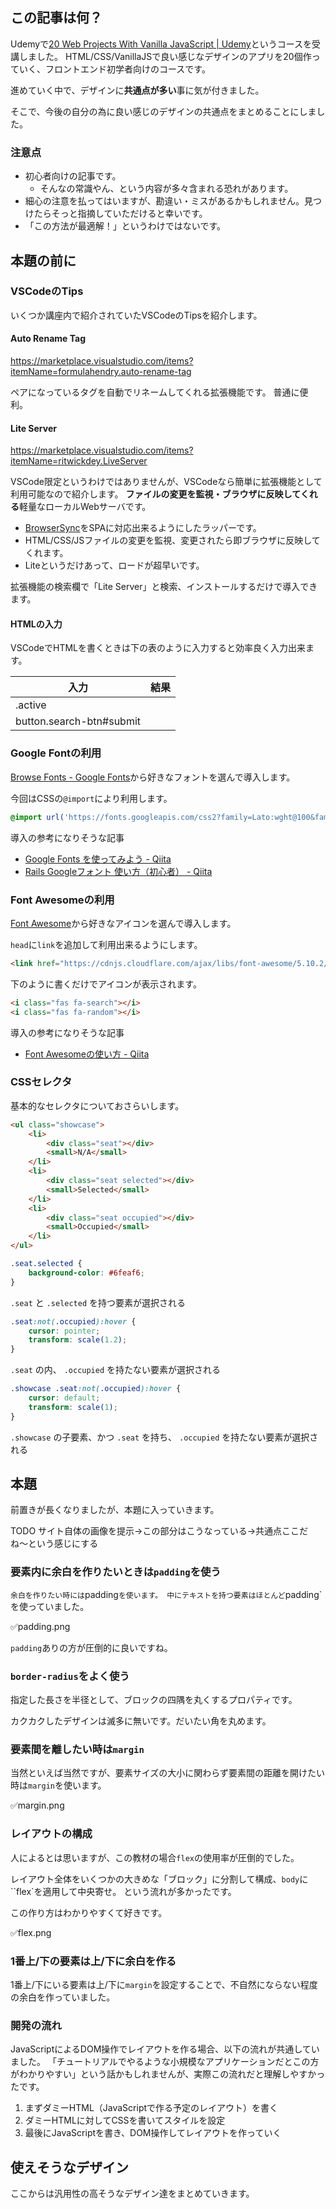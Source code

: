 <!--
title: 【HTML/CSS】Udemyコースで学んだ良い感じなデザインの共通点をまとめてみる
-->

## この記事は何？

Udemyで[20 Web Projects With Vanilla JavaScript | Udemy](https://www.udemy.com/course/web-projects-with-vanilla-javascript/learn/lecture/17843004#overview)というコースを受講しました。
HTML/CSS/VanillaJSで良い感じなデザインのアプリを20個作っていく、フロントエンド初学者向けのコースです。

進めていく中で、デザインに**共通点が多い**事に気が付きました。

そこで、今後の自分の為に良い感じのデザインの共通点をまとめることにしました。

### 注意点

- 初心者向けの記事です。
  - そんなの常識やん、という内容が多々含まれる恐れがあります。
- 細心の注意を払ってはいますが、勘違い・ミスがあるかもしれません。見つけたらそっと指摘していただけると幸いです。
- 「この方法が最適解！」というわけではないです。

## 本題の前に

### VSCodeのTips

いくつか講座内で紹介されていたVSCodeのTipsを紹介します。

#### Auto Rename Tag

https://marketplace.visualstudio.com/items?itemName=formulahendry.auto-rename-tag

ペアになっているタグを自動でリネームしてくれる拡張機能です。
普通に便利。

#### Lite Server

https://marketplace.visualstudio.com/items?itemName=ritwickdey.LiveServer

VSCode限定というわけではありませんが、VSCodeなら簡単に拡張機能として利用可能なので紹介します。
**ファイルの変更を監視・ブラウザに反映してくれる**軽量なローカルWebサーバです。

- [BrowserSync](https://zenn.dev/yuki0410/articles/8ee3433cfa5b807968d0-2)をSPAに対応出来るようにしたラッパーです。
- HTML/CSS/JSファイルの変更を監視、変更されたら即ブラウザに反映してくれます。
- Liteというだけあって、ロードが超早いです。

拡張機能の検索欄で「Lite Server」と検索、インストールするだけで導入できます。

#### HTMLの入力

VSCodeでHTMLを書くときは下の表のように入力すると効率良く入力出来ます。

| 入力 | 結果 |
| --- | --- |
| .active | <div class="active"></div> |
| button.search-btn#submit | <div class="search-btn" id="submit"></div> |

### Google Fontの利用

[Browse Fonts - Google Fonts](https://fonts.google.com/)から好きなフォントを選んで導入します。

今回はCSSの`@import`により利用します。

```css
@import url('https://fonts.googleapis.com/css2?family=Lato:wght@100&family=Roboto:wght@100&display=swap');
```

導入の参考になりそうな記事

- [Google Fonts を使ってみよう - Qiita](https://qiita.com/eimy9/items/2fdedf840cb551cc83c2)
- [Rails Googleフォント 使い方（初心者） - Qiita](https://qiita.com/iggy-neko/items/b20babb7bf7f5f61ce4e)

### Font Awesomeの利用

[Font Awesome](https://fontawesome.com/)から好きなアイコンを選んで導入します。

`head`に`link`を追加して利用出来るようにします。

```html
<link href="https://cdnjs.cloudflare.com/ajax/libs/font-awesome/5.10.2/css/all.min.css" rel="stylesheet">
```

下のように書くだけでアイコンが表示されます。

```html
<i class="fas fa-search"></i>
<i class="fas fa-random"></i>
```

導入の参考になりそうな記事

- [Font Awesomeの使い方 - Qiita](https://qiita.com/momo1010/items/0374fb7f0b1d465384b4)

### CSSセレクタ

基本的なセレクタについておさらいします。

```html
<ul class="showcase">
    <li>
        <div class="seat"></div>
        <small>N/A</small>
    </li>
    <li>
        <div class="seat selected"></div>
        <small>Selected</small>
    </li>
    <li>
        <div class="seat occupied"></div>
        <small>Occupied</small>
    </li>
</ul>
```

```css
.seat.selected {
    background-color: #6feaf6;
}
```

`.seat` と `.selected` を持つ要素が選択される

```css
.seat:not(.occupied):hover {
    cursor: pointer;
    transform: scale(1.2);
}
```

`.seat` の内、 `.occupied` を持たない要素が選択される

```css
.showcase .seat:not(.occupied):hover {
    cursor: default;
    transform: scale(1);
}
```

`.showcase` の子要素、かつ `.seat` を持ち、 `.occupied` を持たない要素が選択される

## 本題

前置きが長くなりましたが、本題に入っていきます。

TODO サイト自体の画像を提示→この部分はこうなっている→共通点ここだね〜という感じにする


### 要素内に余白を作りたいときは`padding`を使う

`余白を作りたい時には`padding`を使います。
中にテキストを持つ要素はほとんど`padding`を使っていました。

✅padding.png

`padding`ありの方が圧倒的に良いですね。

### `border-radius`をよく使う

指定した長さを半径として、ブロックの四隅を丸くするプロパティです。

カクカクしたデザインは滅多に無いです。だいたい角を丸めます。

### 要素間を離したい時は`margin`

当然といえば当然ですが、要素サイズの大小に関わらず要素間の距離を開けたい時は`margin`を使います。

✅margin.png

### レイアウトの構成

人によるとは思いますが、この教材の場合`flex`の使用率が圧倒的でした。

レイアウト全体をいくつかの大きめな「ブロック」に分割して構成、`body`に``flex`を適用して中央寄せ。
という流れが多かったです。

この作り方はわかりやすくて好きです。

✅flex.png

### 1番上/下の要素は上/下に余白を作る

1番上/下にいる要素は上/下に`margin`を設定することで、不自然にならない程度の余白を作っていました。

### 開発の流れ

JavaScriptによるDOM操作でレイアウトを作る場合、以下の流れが共通していました。
「チュートリアルでやるような小規模なアプリケーションだとこの方がわかりやすい」という話かもしれませんが、実際この流れだと理解しやすかったです。

1. まずダミーHTML（JavaScriptで作る予定のレイアウト）を書く
2. ダミーHTMLに対してCSSを書いてスタイルを設定
3. 最後にJavaScriptを書き、DOM操作してレイアウトを作っていく

## 使えそうなデザイン

ここからは汎用性の高そうなデザイン達をまとめていきます。